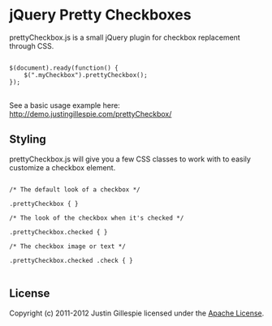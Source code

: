 # jQuery Pretty Checkboxes

prettyCheckbox.js is a small jQuery plugin for checkbox replacement through CSS.

<pre>
<code>
$(document).ready(function() {
	$(".myCheckbox").prettyCheckbox();
});
</code>
</pre>

See a basic usage example here: http://demo.justingillespie.com/prettyCheckbox/

## Styling

prettyCheckbox.js will give you a few CSS classes to work with to easily customize a checkbox element.

<pre>
<code>
/* The default look of a checkbox */

.prettyCheckbox { }

/* The look of the checkbox when it's checked */

.prettyCheckbox.checked { }

/* The checkbox image or text */

.prettyCheckbox.checked .check { }
</code>
</pre>

## License

Copyright (c) 2011-2012 Justin Gillespie licensed under the [Apache License](http://www.apache.org/licenses/LICENSE-2.0).